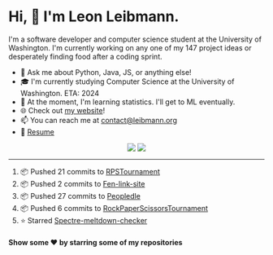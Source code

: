 # Hi, 👋 I'm Leon Leibmann.
I'm a software developer and computer science student at the University of Washington. I'm currently working on any one of my 147 project ideas or desperately finding food after a coding sprint.

- 💬 Ask me about Python, Java, JS, or anything else!
- 🎓 I'm currently studying Computer Science at the University of Washington. ETA: 2024
- 🌱 At the moment, I'm learning statistics. I'll get to ML eventually.
- 🌐 Check out [my website](https://leibmann.org)!
- 📫 You can reach me at [contact@leibmann.org](mailto:contact@leibmann.org)
- 📄 [Resume](https://leibmann.org/Leon_Leibmann_Resume.pdf)

<div align="middle">
<img align="top" src="https://github-readme-stats.vercel.app/api/top-langs/?username=Pop101&layout=compact&theme=transparent&hide_border=true&hide=css">
<img align="top" src="https://github-readme-stats.vercel.app/api?username=Pop101&show_icons=true&theme=transparent&hide_border=true&count_private=true&hide=issues,contribs">
</div>

---
<!--START_SECTION:activity-->
1. 📦 Pushed 21 commits to [RPSTournament](https://github.com/NoxNovus/RPSTournament)
2. 📦 Pushed 2 commits to [Fen-link-site](https://github.com/kynadev/fen-link-site)
3. 📦 Pushed 27 commits to [Peopledle](https://github.com/Pop101/Peopledle)
4. 📦 Pushed 6 commits to [RockPaperScissorsTournament](https://github.com/NoxNovus/RockPaperScissorsTournament)
5. ⭐️ Starred [Spectre-meltdown-checker](https://github.com/speed47/spectre-meltdown-checker)
<!--END_SECTION:activity-->

#### Show some ❤️ by starring some of my repositories
